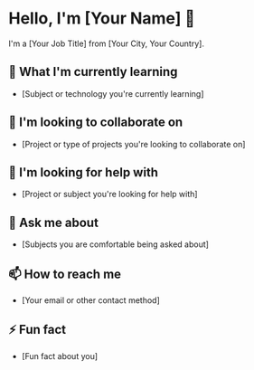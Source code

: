 # Hello, I'm [Your Name] 👋

I'm a [Your Job Title] from [Your City, Your Country].

## 🌱 What I'm currently learning

- [Subject or technology you're currently learning]

## 👯 I'm looking to collaborate on

- [Project or type of projects you're looking to collaborate on]

## 🤔 I'm looking for help with

- [Project or subject you're looking for help with]

## 💬 Ask me about

- [Subjects you are comfortable being asked about]

## 📫 How to reach me

- [Your email or other contact method]

## ⚡ Fun fact

- [Fun fact about you]

